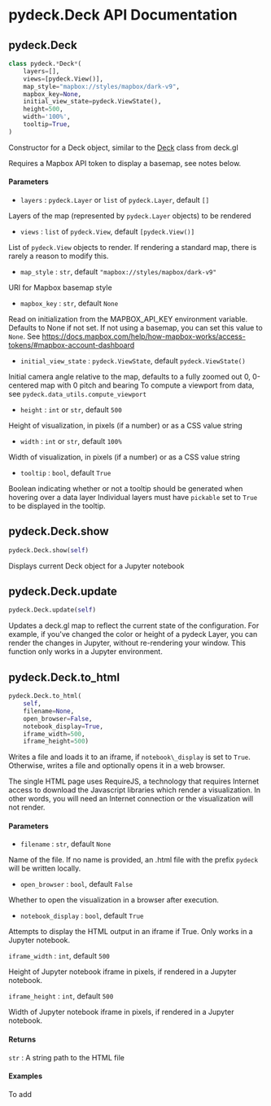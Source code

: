 pydeck.Deck API Documentation
==========

## pydeck.Deck

```python
class pydeck.*Deck*(
    layers=[],
    views=[pydeck.View()],
    map_style="mapbox://styles/mapbox/dark-v9",
    mapbox_key=None, 
    initial_view_state=pydeck.ViewState(),
    height=500,
    width='100%',
    tooltip=True,
)
```

Constructor for a Deck object, similar to the [Deck](https://deck.gl/#/documentation/deckgl-api-reference/deck) class from deck.gl

Requires a Mapbox API token to display a basemap, see notes below.

#### Parameters

- `layers` : `pydeck.Layer` or `list` of `pydeck.Layer`, default `[]`

Layers of the map (represented by `pydeck.Layer` objects) to be rendered

- `views` : `list` of `pydeck.View`, default `[pydeck.View()]`

List of `pydeck.View` objects to render. If rendering a standard map, there is rarely a reason to modify this.

- `map_style` : `str`, default `"mapbox://styles/mapbox/dark-v9"`

URI for Mapbox basemap style

- `mapbox_key` : `str`, default `None`

Read on initialization from the MAPBOX_API_KEY environment variable. Defaults to None if not set.
If not using a basemap, you can set this value to `None`.
See https://docs.mapbox.com/help/how-mapbox-works/access-tokens/#mapbox-account-dashboard

- `initial_view_state` : `pydeck.ViewState`, default `pydeck.ViewState()`
 
 Initial camera angle relative to the map, defaults to a fully zoomed out 0, 0-centered map with 0 pitch and bearing
 To compute a viewport from data, see `pydeck.data_utils.compute_viewport`
 
- `height` : `int` or `str`, default `500`

Height of visualization, in pixels (if a number) or as a CSS value string

- `width` : `int` or `str`, default `100%`

Width of visualization, in pixels (if a number) or as a CSS value string

- `tooltip` : `bool`, default `True`

Boolean indicating whether or not a tooltip should be generated when hovering over a data layer
Individual layers must have `pickable` set to `True` to be displayed in the tooltip.



## pydeck.Deck.show

```python
pydeck.Deck.show(self)
```

Displays current Deck object for a Jupyter notebook

## pydeck.Deck.update

```python
pydeck.Deck.update(self)
```

Updates a deck.gl map to reflect the current state of the configuration. For example, if you've changed the color or height of a pydeck Layer, you can render the changes in Jupyter, without re-rendering your window. This function only works in a Jupyter environment.

## pydeck.Deck.to\_html

```python
pydeck.Deck.to_html(
    self,
    filename=None,
    open_browser=False,
    notebook_display=True,
    iframe_width=500,
    iframe_height=500)
```

Writes a file and loads it to an iframe, if `notebook\_display` is set to `True`.
Otherwise, writes a file and optionally opens it in a web browser.

The single HTML page uses RequireJS, a technology that requires
Internet access to download the Javascript libraries which render a visualization.
In other words, you will need an Internet connection or the visualization will
not render.

#### Parameters

- `filename` : `str`, default `None`

Name of the file. If no name is provided, an .html file with the prefix `pydeck` will be written locally.

- `open_browser` : `bool`, default `False`

Whether to open the visualization in a browser after execution.

- `notebook_display` : `bool`, default `True`

Attempts to display the HTML output in an iframe if True. Only works in a Jupyter notebook.

`iframe_width` : `int`, default `500`

Height of Jupyter notebook iframe in pixels, if rendered in a Jupyter notebook.

`iframe_height` : `int`, default `500`

Width of Jupyter notebook iframe in pixels, if rendered in a Jupyter notebook.

#### Returns

`str` : A string path to the HTML file

#### Examples

To add
